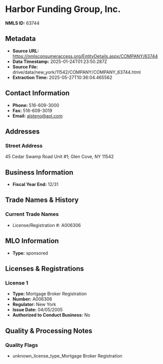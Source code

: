 # Harbor Funding Group, Inc.

**NMLS ID:** 63744

## Metadata
- **Source URL:** https://nmlsconsumeraccess.org/EntityDetails.aspx/COMPANY/63744
- **Data Timestamp:** 2025-01-24T01:23:50.287Z
- **Source File:** drive/data/new_york/11542/COMPANY/COMPANY_63744.html
- **Extraction Time:** 2025-05-27T10:36:04.465562

## Contact Information
- **Phone:** 516-609-3000
- **Fax:** 516-609-3019
- **Email:** alsteno@aol.com

## Addresses
### Street Address
45 Cedar Swamp Road Unit #1; Glen Cove, NY 11542

## Business Information
- **Fiscal Year End:** 12/31

## Trade Names & History
### Current Trade Names
- License/Registration #: A006306

## MLO Information
- **Type:** sponsored

## Licenses & Registrations

### License 1
- **Type:** Mortgage Broker Registration
- **Number:** A006306
- **Regulator:** New York
- **Issue Date:** 04/05/2005
- **Authorized to Conduct Business:** No

## Quality & Processing Notes
### Quality Flags
- unknown_license_type_Mortgage Broker Registration
